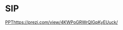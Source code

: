 # SIP
[PPT](https://prezi.com/view/4KWPoGRWrQIGpKyEUuck/)https://prezi.com/view/4KWPoGRWrQIGpKyEUuck/
